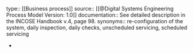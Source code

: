type:: [[Business process]]
source:: [[@Digital Systems Engineering Process Model Version: 1.0]]
documentation:: See detailed description in the INCOSE Handbook v.4, page 98.
synonyms:: re-configuration of the system, daily inspection, daily checks, unscheduled servicing, scheduled servicing

-